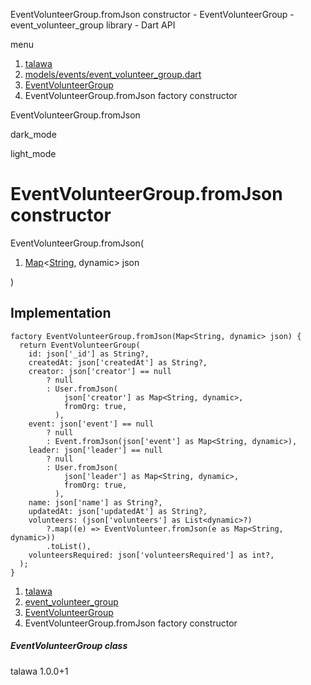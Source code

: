 




EventVolunteerGroup.fromJson constructor - EventVolunteerGroup - event\_volunteer\_group library - Dart API







menu

1. [talawa](../../index.html)
2. [models/events/event\_volunteer\_group.dart](../../file-___home_harshil_Desktop_open-source_palisadoes_talawa_lib_models_events_event_volunteer_group/)
3. [EventVolunteerGroup](../../file-___home_harshil_Desktop_open-source_palisadoes_talawa_lib_models_events_event_volunteer_group/EventVolunteerGroup-class.html)
4. EventVolunteerGroup.fromJson factory constructor

EventVolunteerGroup.fromJson


dark\_mode

light\_mode




# EventVolunteerGroup.fromJson constructor


EventVolunteerGroup.fromJson(

1. [Map](https://api.flutter.dev/flutter/dart-core/Map-class.html)<[String](https://api.flutter.dev/flutter/dart-core/String-class.html), dynamic> json

)

## Implementation

```
factory EventVolunteerGroup.fromJson(Map<String, dynamic> json) {
  return EventVolunteerGroup(
    id: json['_id'] as String?,
    createdAt: json['createdAt'] as String?,
    creator: json['creator'] == null
        ? null
        : User.fromJson(
            json['creator'] as Map<String, dynamic>,
            fromOrg: true,
          ),
    event: json['event'] == null
        ? null
        : Event.fromJson(json['event'] as Map<String, dynamic>),
    leader: json['leader'] == null
        ? null
        : User.fromJson(
            json['leader'] as Map<String, dynamic>,
            fromOrg: true,
          ),
    name: json['name'] as String?,
    updatedAt: json['updatedAt'] as String?,
    volunteers: (json['volunteers'] as List<dynamic>?)
        ?.map((e) => EventVolunteer.fromJson(e as Map<String, dynamic>))
        .toList(),
    volunteersRequired: json['volunteersRequired'] as int?,
  );
}
```

 


1. [talawa](../../index.html)
2. [event\_volunteer\_group](../../file-___home_harshil_Desktop_open-source_palisadoes_talawa_lib_models_events_event_volunteer_group/)
3. [EventVolunteerGroup](../../file-___home_harshil_Desktop_open-source_palisadoes_talawa_lib_models_events_event_volunteer_group/EventVolunteerGroup-class.html)
4. EventVolunteerGroup.fromJson factory constructor

##### EventVolunteerGroup class





talawa
1.0.0+1






